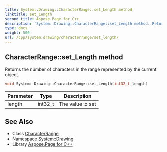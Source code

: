 ```yaml
---
title: System::Drawing::CharacterRange::set_Length method
linktitle: set_Length
second_title: Aspose.Page for C++
description: 'System::Drawing::CharacterRange::set_Length method. Returns the number of characters in the range represented by the current object in C++.'
type: docs
weight: 500
url: /cpp/system.drawing/characterrange/set_length/
---
```

## CharacterRange::set_Length method


Returns the number of characters in the range represented by the current object.

```cpp
void System::Drawing::CharacterRange::set_Length(int32_t length)
```


| Parameter | Type | Description |
| --- | --- | --- |
| length | int32_t | The value to set |

## See Also

* Class [CharacterRange](../)
* Namespace [System::Drawing](../../)
* Library [Aspose.Page for C++](../../../)
